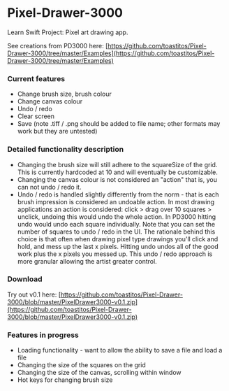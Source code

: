 Pixel-Drawer-3000
=================

Learn Swift Project: Pixel art drawing app.

See creations from PD3000 here: [https://github.com/toastitos/Pixel-Drawer-3000/tree/master/Examples](https://github.com/toastitos/Pixel-Drawer-3000/tree/master/Examples)

### Current features
- Change brush size, brush colour
- Change canvas colour
- Undo / redo 
- Clear screen
- Save (note .tiff / .png should be added to file name; other formats may work but they are untested)

### Detailed functionality description
- Changing the brush size will still adhere to the squareSize of the grid. This is currently hardcoded at 10 and will eventually be customizable.
- Changing the canvas colour is not considered an "action" that is, you can not undo / redo it. 
- Undo / redo is handled slightly differently from the norm - that is each brush impression is considered an undoable action. In most drawing applications an action is considered: click > drag over 10 squares > unclick, undoing this would undo the whole action. In PD3000 hitting undo would undo each square individually. Note that you can set the number of squares to undo / redo in the UI. The rationale behind this choice is that often when drawing pixel type drawings you'll click and hold, and mess up the last x pixels. Hitting undo undos all of the good work plus the x pixels you messed up. This undo / redo approach is more granular allowing the artist greater control.

### Download
Try out v0.1 here:
[https://github.com/toastitos/Pixel-Drawer-3000/blob/master/PixelDrawer3000-v0.1.zip](https://github.com/toastitos/Pixel-Drawer-3000/blob/master/PixelDrawer3000-v0.1.zip)

### Features in progress
- Loading functionality - want to allow the ability to save a file and load a file
- Changing the size of the squares on the grid
- Changing the size of the canvas, scrolling within window
- Hot keys for changing brush size
